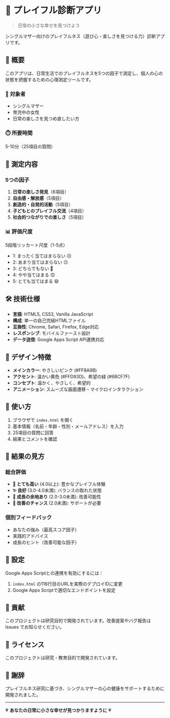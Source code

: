 # 🌸 プレイフル診断アプリ

> 日常の小さな幸せを見つけよう

シングルマザー向けのプレイフルネス（遊び心・楽しさを見つける力）診断アプリです。

## 📖 概要

このアプリは、日常生活でのプレイフルネスを5つの因子で測定し、個人の心の状態を把握するための心理測定ツールです。

### 🎯 対象者
- シングルマザー
- 育児中の女性
- 日常の楽しさを見つめ直したい方

### ⏱️ 所要時間
5-10分（25項目の質問）

## 🔬 測定内容

### 5つの因子
1. **日常の楽しさ発見**（6項目）
2. **自由感・解放感**（5項目）
3. **創造的・自発的活動**（5項目）
4. **子どもとのプレイフル交流**（4項目）
5. **社会的つながりでの楽しさ**（5項目）

### 📊 評価尺度
5段階リッカート尺度（1-5点）
- 1: まったく当てはまらない 😔
- 2: あまり当てはまらない 😐
- 3: どちらでもない 🙂
- 4: やや当てはまる 😊
- 5: とても当てはまる 😄

## 🛠️ 技術仕様

- **言語**: HTML5, CSS3, Vanilla JavaScript
- **構成**: 単一の自己完結HTMLファイル
- **互換性**: Chrome, Safari, Firefox, Edge対応
- **レスポンシブ**: モバイルファースト設計
- **データ送信**: Google Apps Script API連携対応

## 🎨 デザイン特徴

- **メインカラー**: やさしいピンク (#FF8A9B)
- **アクセント**: 温かい黄色 (#FFD93D)、希望の緑 (#6BCF7F)
- **コンセプト**: 温かく、やさしく、希望的
- **アニメーション**: スムーズな画面遷移・マイクロインタラクション

## 🚀 使い方

1. ブラウザで `index.html` を開く
2. 基本情報（名前・年齢・性別・メールアドレス）を入力
3. 25項目の質問に回答
4. 結果とコメントを確認

## 📝 結果の見方

### 総合評価
- **🌟 とても高い** (4.0以上): 豊かなプレイフル体験
- **✨ 良好** (3.0-4.0未満): バランスの取れた状態
- **🌱 成長の余地あり** (2.0-3.0未満): 改善可能性
- **💪 改善のチャンス** (2.0未満): サポートが必要

### 個別フィードバック
- あなたの強み（最高スコア因子）
- 実践的アドバイス
- 成長のヒント（改善可能な因子）

## 🔧 設定

Google Apps Scriptとの連携を有効にするには：
1. `index.html` の116行目のURLを実際のデプロイIDに変更
2. Google Apps Scriptで適切なエンドポイントを設定

## 🤝 貢献

このプロジェクトは研究目的で開発されています。改善提案やバグ報告は Issues でお知らせください。

## 📄 ライセンス

このプロジェクトは研究・教育目的で開発されています。

## 🙏 謝辞

プレイフルネス研究に基づき、シングルマザーの心の健康をサポートするために開発されました。

---

💗 **あなたの日常に小さな幸せが見つかりますように** 💗
